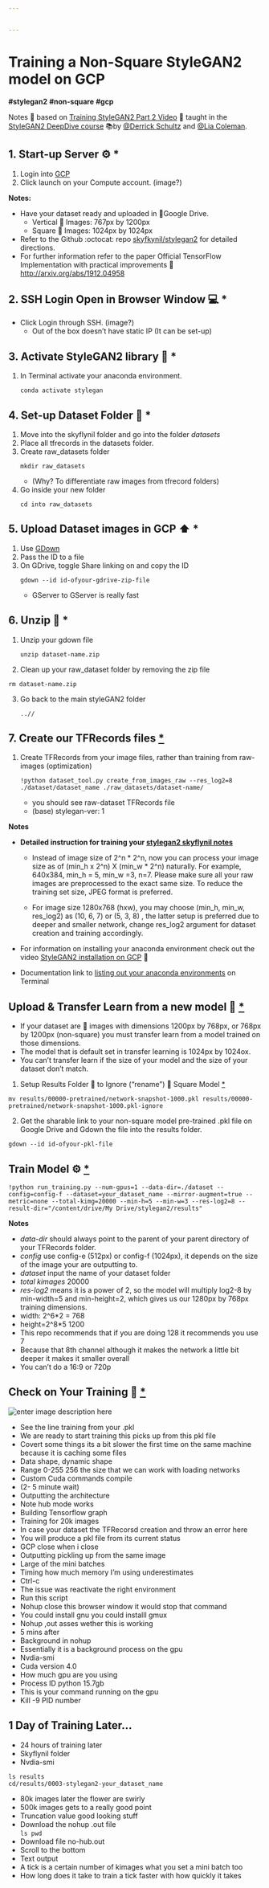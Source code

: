 ```yaml
---


---
```


<h1 id="training-a-non-square-stylegan2-model-on-gcp">Training a Non-Square StyleGAN2 model on GCP</h1>
<p><strong>#stylegan2</strong> <strong>#non-square</strong>  <strong>#gcp</strong></p>
<p>Notes 📝 based on <a href="www.youtube.com/watch?v=Ij1dqSVR89M">Training StyleGAN2 Part 2 Video</a> 🎥 taught in the <a href="%5Bhttps://bustbright.square.site/s/shop%5D(https://bustbright.square.site/s/shop)">StyleGAN2 DeepDive course</a> 📚by <a href="%5Bhttps://twitter.com/dvsch%5D(https://twitter.com/dvsch)">@Derrick Schultz</a> and <a href="%5Bhttps://twitter.com/Lialialiacole%5D(https://twitter.com/Lialialiacole)">@Lia Coleman</a>.</p>
<h2 id="start-up-server-gear-">1. Start-up Server ⚙️ *</h2>
<ol>
<li>Login into <a href="console.cloud.google.com">GCP</a></li>
<li>Click launch on your Compute account. (image?)</li>
</ol>
<p><strong>Notes:</strong></p>
<ul>
<li>Have your dataset ready and uploaded in 📁Google Drive.
<ul>
<li>Vertical 🎨 Images: 767px by 1200px</li>
<li>Square 🎨 Images: 1024px by 1024px</li>
</ul>
</li>
<li>Refer to the Github :octocat: repo <a href="https://github.com/skyflynil/stylegan2">skyfkynil/stylegan2</a>  for detailed directions.</li>
<li>For further information refer to the paper Official TensorFlow Implementation with practical improvements 📄<a href="http://arxiv.org/abs/1912.04958">http://arxiv.org/abs/1912.04958</a></li>
</ul>
<h2 id="ssh-login-open-in-browser-window-computer-">2. SSH Login Open in Browser Window 💻 *</h2>
<ul>
<li>Click Login through SSH. (image?)
<ul>
<li>Out of the box doesn’t have static IP (It can be set-up)</li>
</ul>
</li>
</ul>
<h2 id="activate-stylegan2-library-snake-">3. Activate StyleGAN2 library 🐍 *</h2>
<ol>
<li>In Terminal activate your anaconda environment.<pre><code>conda activate stylegan
</code></pre>
</li>
</ol>
<h2 id="set-up-dataset-folder-file_folder-">4.  Set-up Dataset Folder 📁 *</h2>
<ol>
<li>Move into the skyflynil folder and go into the folder <em>datasets</em></li>
<li>Place all tfrecords in the datasets folder.</li>
<li>Create raw_datasets folder<pre><code>mkdir raw_datasets
</code></pre>
<ul>
<li>(Why? To differentiate raw images from tfrecord folders)</li>
</ul>
</li>
<li>Go inside your new folder<pre><code>cd into raw_datasets
</code></pre>
</li>
</ol>
<h2 id="upload-dataset-images-in-gcp-arrow_up-">5. Upload Dataset images in GCP ⬆️ *</h2>
<ol>
<li>Use <a href="https://pypi.org/project/gdown/">GDown</a></li>
<li>Pass the ID to a file</li>
<li>On GDrive, toggle Share linking on and copy the ID<pre><code>gdown --id id-ofyour-gdrive-zip-file
</code></pre>
<ul>
<li>GServer to GServer is really fast</li>
</ul>
</li>
</ol>
<h2 id="unzip-closed_lock_with_key-">6. Unzip 🔐 *</h2>
<ol>
<li>Unzip your gdown file<pre><code>unzip dataset-name.zip
</code></pre>
</li>
<li>Clean up your raw_dataset folder by removing the zip file</li>
</ol>
<pre><code>rm dataset-name.zip 
</code></pre>
<ol start="3">
<li>Go back to the main styleGAN2 folder<pre><code>..//
</code></pre>
</li>
</ol>
<h2 id="create-our-tfrecords-files-">7. Create our TFRecords files <a href="https://youtu.be/Ij1dqSVR89M?t=363">*</a></h2>
<ol>
<li>Create TFRecords from your image files, rather than training from raw-images (optimization)<pre><code>!python dataset_tool.py create_from_images_raw --res_log2=8 ./dataset/dataset_name ./raw_datasets/dataset-name/
</code></pre>
<ul>
<li>you should see raw-dataset TFRecords file</li>
<li>(base) stylegan-ver: 1</li>
</ul>
</li>
</ol>
<p><strong>Notes</strong></p>
<ul>
<li>
<p><strong>Detailed instruction for training your <a href="https://github.com/skyflynil/stylegan2">stylegan2 skyflynil notes</a></strong></p>
<ul>
<li>
<p>Instead of image size of 2^n * 2^n, now you can process your image size as of (min_h x 2^n) X (min_w * 2^n) naturally. For example, 640x384, min_h = 5, min_w =3, n=7. Please make sure all your raw images are preprocessed to the exact same size. To reduce the training set size, JPEG format is preferred.</p>
</li>
<li>
<p>For image size 1280x768 (hxw), you may choose (min_h, min_w, res_log2) as (10, 6, 7) or (5, 3, 8) , the latter setup is preferred due to deeper and smaller network, change res_log2 argument for dataset creation and training accordingly.</p>
</li>
</ul>
</li>
<li>
<p>For information on installing your anaconda environment check out the video <a href="%5Bhttps://www.youtube.com/watch?v=59hpiFMjhpY%5D(https://www.youtube.com/watch?v=59hpiFMjhpY)">StyleGAN2 installation on GCP</a> 🎥</p>
</li>
<li>
<p>Documentation link to <a href="%5Bhttps://docs.conda.io/projects/conda/en/latest/user-guide/tasks/manage-environments.html#viewing-a-list-of-your-environments%5D(https://docs.conda.io/projects/conda/en/latest/user-guide/tasks/manage-environments.html#viewing-a-list-of-your-environments)">listing out your anaconda environments</a> on Terminal</p>
</li>
</ul>
<h2 id="upload--transfer-learn-from-a-new-model-orange_book-">Upload &amp; Transfer Learn from a new model 📙 <a href="https://youtu.be/Ij1dqSVR89M?t=603">*</a></h2>
<ul>
<li>If your dataset are 🎨 images with dimensions 1200px by 768px, or 768px by 1200px (non-square) you must transfer learn from a model trained on those dimensions.</li>
<li>The model that is default set in transfer learning is 1024px by 1024ox.</li>
<li>You can’t transfer learn if the size of your model and the size of your dataset don’t match.</li>
</ul>
<ol>
<li>Setup Results Folder 📁 to Ignore (“rename”) 🚫 Square Model <a href="https://youtu.be/Ij1dqSVR89M?t=660">*</a></li>
</ol>
<pre><code>mv results/00000-pretrained/network-snapshot-1000.pkl results/00000-pretrained/network-snapshot-1000.pkl-ignore
</code></pre>
<ol start="2">
<li>Get the sharable link to your non-square model pre-trained .pkl file on Google Drive and Gdown the file into the results folder.</li>
</ol>
<pre><code>gdown --id id-ofyour-pkl-file
</code></pre>
<h2 id="train-model-gear-">Train Model ⚙️ <a href="https://youtu.be/Ij1dqSVR89M?t=888">*</a></h2>
<pre><code>!python run_training.py --num-gpus=1 --data-dir=./dataset --config=config-f --dataset=your_dataset_name --mirror-augment=true --metric=none --total-kimg=20000 --min-h=5 --min-w=3 --res-log2=8 --result-dir="/content/drive/My Drive/stylegan2/results"
</code></pre>
<p><strong>Notes</strong></p>
<ul>
<li><em>data-dir</em> should always point to the parent of your parent directory of your TFRecords folder.</li>
<li><em>config</em> use config-e (512px) or config-f (1024px), it depends on the size of the image your are outputting to.</li>
<li><em>dataset</em> input the name of your dataset folder</li>
<li><em>total kimages</em> 20000</li>
<li><em>res-log2</em> means it is a power of 2, so the model will multiply log2-8 by min-width=5 and min-height=2, which gives us our 1280px by 768px training dimensions.</li>
<li>width: 2^6*2  = 768</li>
<li>height=2^8*5  1200</li>
<li>This repo recommends that if you are doing 128 it recommends you use 7</li>
<li>Because that 8th channel although it makes the network a little bit deeper it makes it smaller overall</li>
<li>You can’t do a 16:9 or 720p</li>
</ul>
<h2 id="check-on-your-training-eyes-">Check on Your Training 👀 <a href="https://youtu.be/Ij1dqSVR89M?t=1130">*</a></h2>
<p><img src="https://github.com/Moises404/stylegan2-training-notes/blob/master/Training_NonSquareModel.png" alt="enter image description here"></p>
<ul>
<li>See the line training from your .pkl</li>
<li>We are ready to start training this picks up from this pkl file</li>
<li>Covert some things its a bit slower the first time on the same machine because it is caching some files</li>
<li>Data shape, dynamic shape</li>
<li>Range 0-255 256 the size that we can work with loading networks</li>
<li>Custom Cuda commands compile</li>
<li>(2- 5 minute wait)</li>
<li>Outputting the architecture</li>
<li>Note hub mode works</li>
<li>Building Tensorflow graph</li>
<li>Training for 20k images</li>
<li>In case your dataset the TFRecorsd creation and throw an error here</li>
<li>You will produce a pkl file from its current status</li>
<li>GCP close when i close</li>
<li>Outputting pickling up from the same image</li>
<li>Large of the mini batches</li>
<li>Timing how much memory I’m using underestimates</li>
<li>Ctrl-c</li>
<li>The issue was reactivate the right environment</li>
<li>Run this script</li>
<li>Nohup close this browser window it would stop that command</li>
<li>You could install gnu you could installl gmux</li>
<li>Nohup ,out asses wether this is working</li>
<li>5 mins after</li>
<li>Background in nohup</li>
<li>Essentially it is a background process on the gpu</li>
<li>Nvdia-smi</li>
<li>Cuda version 4.0</li>
<li>How much gpu are you using</li>
<li>Process ID python 15.7gb</li>
<li>This is your command running on the gpu</li>
<li>Kill -9 PID number</li>
</ul>
<h2 id="day-of-training-later..">1 Day of Training Later…</h2>
<ul>
<li>24 hours of training later</li>
<li>Skyflynil folder</li>
<li>Nvdia-smi</li>
</ul>
<p><code>ls results</code><br>
<code>cd/results/0003-stylegan2-your_dataset_name</code></p>
<ul>
<li>80k images later the flower are swirly</li>
<li>500k images gets to a really good point</li>
<li>Truncation value good looking stuff</li>
<li>Download the nohup .out file<br>
<code>ls pwd</code></li>
<li>Download file no-hub.out</li>
<li>Scroll to the bottom</li>
<li>Text output</li>
<li>A tick is a certain number of kimages what you set a mini batch too</li>
<li>How long does it take to train a tick faster with how quickly it takes</li>
</ul>

